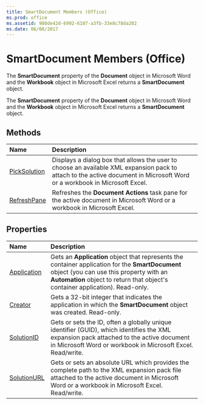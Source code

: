 ```yaml
---
title: SmartDocument Members (Office)
ms.prod: office
ms.assetid: 980de42d-6992-6107-a3fb-33e8c78da202
ms.date: 06/08/2017
---
```



# SmartDocument Members (Office)
The **SmartDocument** property of the **Document** object in Microsoft Word and the **Workbook** object in Microsoft Excel returns a **SmartDocument** object.

The **SmartDocument** property of the **Document** object in Microsoft Word and the **Workbook** object in Microsoft Excel returns a **SmartDocument** object.


## Methods



|**Name**|**Description**|
|:-----|:-----|
|[PickSolution](smartdocument-picksolution-method-office.md)|Displays a dialog box that allows the user to choose an available XML expansion pack to attach to the active document in Microsoft Word or a workbook in Microsoft Excel.|
|[RefreshPane](smartdocument-refreshpane-method-office.md)|Refreshes the **Document Actions** task pane for the active document in Microsoft Word or a workbook in Microsoft Excel.|

## Properties



|**Name**|**Description**|
|:-----|:-----|
|[Application](smartdocument-application-property-office.md)|Gets an **Application** object that represents the container application for the **SmartDocument** object (you can use this property with an **Automation** object to return that object's container application). Read-only.|
|[Creator](smartdocument-creator-property-office.md)|Gets a 32-bit integer that indicates the application in which the **SmartDocument** object was created. Read-only.|
|[SolutionID](smartdocument-solutionid-property-office.md)|Gets or sets the ID, often a globally unique identifier (GUID), which identifies the XML expansion pack attached to the active document in Microsoft Word or workbook in Microsoft Excel. Read/write.|
|[SolutionURL](smartdocument-solutionurl-property-office.md)|Gets or sets an absolute URL which provides the complete path to the XML expansion pack file attached to the active document in Microsoft Word or a workbook in Microsoft Excel. Read/write.|

